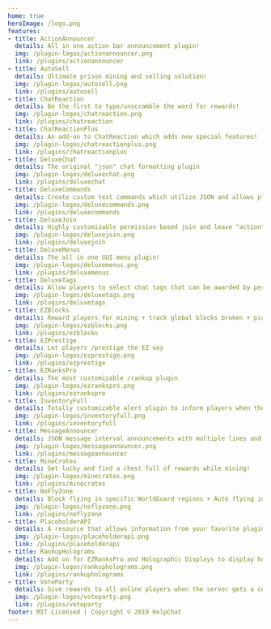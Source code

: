 ```yaml
---
home: true
heroImage: /logo.png
features:
- title: ActionAnnouncer
  details: All in one action bar announcement plugin!
  img: /plugin-logos/actionannouncer.png
  link: /plugins/actionannouncer
- title: AutoSell
  details: Ultimate prison mining and selling solution!
  img: /plugin-logos/autosell.png
  link: /plugins/autosell
- title: ChatReaction
  details: Be the first to type/unscramble the word for rewards!
  img: /plugin-logos/chatreaction.png
  link: /plugins/chatreaction
- title: ChatReactionPlus
  details: An add-on to ChatReaction which adds new special features!
  img: /plugin-logos/chatreactionplus.png
  link: /plugins/chatreactionplus
- title: DeluxeChat
  details: The original "json" chat formatting plugin
  img: /plugin-logos/deluxechat.png
  link: /plugins/deluxechat
- title: DeluxeCommands
  details: Create custom text commands which utilize JSON and allows player specific placeholders!
  img: /plugin-logos/deluxecommands.png
  link: /plugins/deluxecommands
- title: DeluxeJoin
  details: Highly customizable permission based join and leave "action" plugin with tons of placeholders!
  img: /plugin-logos/deluxejoin.png
  link: /plugins/deluxejoin
- title: DeluxeMenus
  details: The all in one GUI menu plugin!
  img: /plugin-logos/deluxemenus.png
  link: /plugins/deluxemenus
- title: DeluxeTags
  details: Allow players to select chat tags that can be awarded by permission! DeluxeChat + EssentialsChat
  img: /plugin-logos/deluxetags.png
  link: /plugins/deluxetags
- title: EZBlocks
  details: Reward players for mining + track global blocks broken + pickaxe specific blocks broken counters!
  img: /plugin-logos/ezblocks.png
  link: /plugins/ezblocks
- title: EZPrestige
  details: Let players /prestige the EZ way
  img: /plugin-logos/ezprestige.png
  link: /plugins/ezprestige
- title: EZRanksPro
  details: The most customizable /rankup plugin
  img: /plugin-logos/ezrankspro.png
  link: /plugins/ezrankspro
- title: InventoryFull
  details: Totally customizable alert plugin to inform players when they don't have inventory space!
  img: /plugin-logos/inventoryfull.png
  link: /plugins/inventoryfull
- title: MessageAnnouncer
  details: JSON message interval announcements with multiple lines and support for tons of placeholders!
  img: /plugin-logos/messageannouncer.png
  link: /plugins/messageannouncer
- title: MineCrates
  details: Get lucky and find a chest full of rewards while mining!
  img: /plugin-logos/minecrates.png
  link: /plugins/minecrates
- title: NoFlyZone
  details: Block flying in specific WorldGuard regions + Auto flying in specific WorldGuard regions
  img: /plugin-logos/noflyzone.png
  link: /plugins/noflyzone
- title: PlaceholderAPI
  details: A resource that allows information from your favorite plugins be shown practically anywhere!
  img: /plugin-logos/placeholderapi.png
  link: /plugins/placeholderapi
- title: RankupHolograms
  details: Add on for EZRanksPro and Holographic Displays to display holograms when players rankup!
  img: /plugin-logos/rankupholograms.png
  link: /plugins/rankupholograms
- title: VoteParty
  details: Give rewards to all online players when the server gets a certain amount of votes!
  img: /plugin-logos/voteparty.png
  link: /plugins/voteparty
footer: MIT Licensed | Copyright © 2019 HelpChat
---
```

